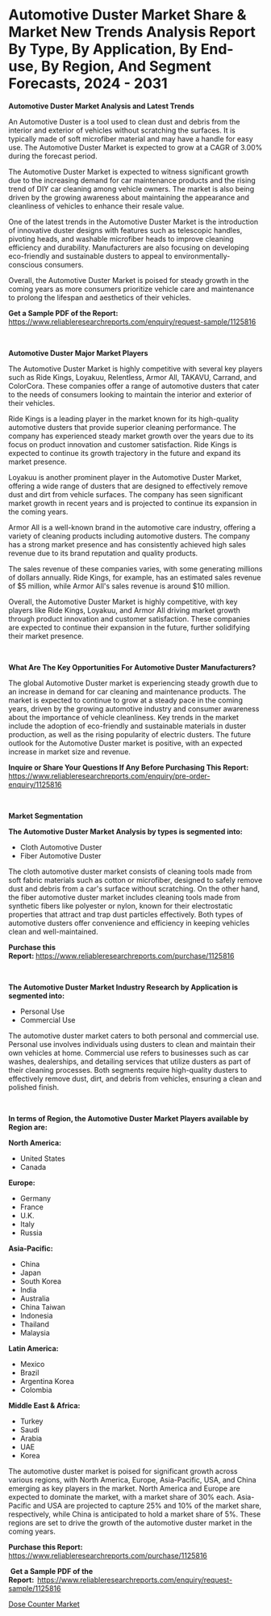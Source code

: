 <p><h1>Automotive Duster Market Share & Market New Trends Analysis Report By Type, By Application, By End-use, By Region, And Segment Forecasts, 2024 - 2031</h1></p><p><strong>Automotive Duster Market Analysis and Latest Trends</strong></p>
<p><p>An Automotive Duster is a tool used to clean dust and debris from the interior and exterior of vehicles without scratching the surfaces. It is typically made of soft microfiber material and may have a handle for easy use. The Automotive Duster Market is expected to grow at a CAGR of 3.00% during the forecast period.</p><p>The Automotive Duster Market is expected to witness significant growth due to the increasing demand for car maintenance products and the rising trend of DIY car cleaning among vehicle owners. The market is also being driven by the growing awareness about maintaining the appearance and cleanliness of vehicles to enhance their resale value.</p><p>One of the latest trends in the Automotive Duster Market is the introduction of innovative duster designs with features such as telescopic handles, pivoting heads, and washable microfiber heads to improve cleaning efficiency and durability. Manufacturers are also focusing on developing eco-friendly and sustainable dusters to appeal to environmentally-conscious consumers.</p><p>Overall, the Automotive Duster Market is poised for steady growth in the coming years as more consumers prioritize vehicle care and maintenance to prolong the lifespan and aesthetics of their vehicles.</p></p>
<p><strong>Get a Sample PDF of the Report:&nbsp;</strong> <a href="https://www.reliableresearchreports.com/enquiry/request-sample/1125816">https://www.reliableresearchreports.com/enquiry/request-sample/1125816</a></p>
<p>&nbsp;</p>
<p><strong>Automotive Duster Major Market Players</strong></p>
<p><p>The Automotive Duster Market is highly competitive with several key players such as Ride Kings, Loyakuu, Relentless, Armor All, TAKAVU, Carrand, and ColorCora. These companies offer a range of automotive dusters that cater to the needs of consumers looking to maintain the interior and exterior of their vehicles.</p><p>Ride Kings is a leading player in the market known for its high-quality automotive dusters that provide superior cleaning performance. The company has experienced steady market growth over the years due to its focus on product innovation and customer satisfaction. Ride Kings is expected to continue its growth trajectory in the future and expand its market presence.</p><p>Loyakuu is another prominent player in the Automotive Duster Market, offering a wide range of dusters that are designed to effectively remove dust and dirt from vehicle surfaces. The company has seen significant market growth in recent years and is projected to continue its expansion in the coming years.</p><p>Armor All is a well-known brand in the automotive care industry, offering a variety of cleaning products including automotive dusters. The company has a strong market presence and has consistently achieved high sales revenue due to its brand reputation and quality products.</p><p>The sales revenue of these companies varies, with some generating millions of dollars annually. Ride Kings, for example, has an estimated sales revenue of $5 million, while Armor All's sales revenue is around $10 million.</p><p>Overall, the Automotive Duster Market is highly competitive, with key players like Ride Kings, Loyakuu, and Armor All driving market growth through product innovation and customer satisfaction. These companies are expected to continue their expansion in the future, further solidifying their market presence.</p></p>
<p>&nbsp;</p>
<p><strong>What Are The Key Opportunities For Automotive Duster Manufacturers?</strong></p>
<p><p>The global Automotive Duster market is experiencing steady growth due to an increase in demand for car cleaning and maintenance products. The market is expected to continue to grow at a steady pace in the coming years, driven by the growing automotive industry and consumer awareness about the importance of vehicle cleanliness. Key trends in the market include the adoption of eco-friendly and sustainable materials in duster production, as well as the rising popularity of electric dusters. The future outlook for the Automotive Duster market is positive, with an expected increase in market size and revenue.</p></p>
<p><strong>Inquire or Share Your Questions If Any Before Purchasing This Report:</strong> <a href="https://www.reliableresearchreports.com/enquiry/pre-order-enquiry/1125816">https://www.reliableresearchreports.com/enquiry/pre-order-enquiry/1125816</a></p>
<p>&nbsp;</p>
<p><strong>Market Segmentation</strong></p>
<p><strong>The Automotive Duster Market Analysis by types is segmented into:</strong></p>
<p><ul><li>Cloth Automotive Duster</li><li>Fiber Automotive Duster</li></ul></p>
<p><p>The cloth automotive duster market consists of cleaning tools made from soft fabric materials such as cotton or microfiber, designed to safely remove dust and debris from a car's surface without scratching. On the other hand, the fiber automotive duster market includes cleaning tools made from synthetic fibers like polyester or nylon, known for their electrostatic properties that attract and trap dust particles effectively. Both types of automotive dusters offer convenience and efficiency in keeping vehicles clean and well-maintained.</p></p>
<p><strong>Purchase this Report:&nbsp;</strong><a href="https://www.reliableresearchreports.com/purchase/1125816">https://www.reliableresearchreports.com/purchase/1125816</a></p>
<p>&nbsp;</p>
<p><strong>The Automotive Duster Market Industry Research by Application is segmented into:</strong></p>
<p><ul><li>Personal Use</li><li>Commercial Use</li></ul></p>
<p><p>The automotive duster market caters to both personal and commercial use. Personal use involves individuals using dusters to clean and maintain their own vehicles at home. Commercial use refers to businesses such as car washes, dealerships, and detailing services that utilize dusters as part of their cleaning processes. Both segments require high-quality dusters to effectively remove dust, dirt, and debris from vehicles, ensuring a clean and polished finish.</p></p>
<p>&nbsp;</p>
<p><strong>In terms of Region, the Automotive Duster Market Players available by Region are:</strong></p>
<p>
    <p> <strong> North America: </strong>
        <ul>
            <li>United States</li>
            <li>Canada</li>
        </ul>
        </p> 
    <p> <strong> Europe: </strong>
        <ul>
            <li>Germany</li>
            <li>France</li>
            <li>U.K.</li>
            <li>Italy</li>
            <li>Russia</li>
        </ul>
        </p> 
    <p> <strong> Asia-Pacific: </strong>
        <ul>
            <li>China</li>
            <li>Japan</li>
            <li>South Korea</li>
            <li>India</li>
            <li>Australia</li>
            <li>China Taiwan</li>
            <li>Indonesia</li>
            <li>Thailand</li>
            <li>Malaysia</li>
        </ul>
        </p> 
    <p> <strong> Latin America: </strong>
        <ul>
            <li>Mexico</li>
            <li>Brazil</li>
            <li>Argentina Korea</li>
            <li>Colombia</li>
        </ul>
        </p> 
    <p> <strong> Middle East & Africa: </strong>
        <ul>
            <li>Turkey</li>
            <li>Saudi</li>
            <li>Arabia</li>
            <li>UAE</li>
            <li>Korea</li>
        </ul>
    </p>
    </p>
<p><p>The automotive duster market is poised for significant growth across various regions, with North America, Europe, Asia-Pacific, USA, and China emerging as key players in the market. North America and Europe are expected to dominate the market, with a market share of 30% each. Asia-Pacific and USA are projected to capture 25% and 10% of the market share, respectively, while China is anticipated to hold a market share of 5%. These regions are set to drive the growth of the automotive duster market in the coming years.</p></p>
<p><strong>Purchase this Report: </strong><a href="https://www.reliableresearchreports.com/purchase/1125816">https://www.reliableresearchreports.com/purchase/1125816</a></p>
<p>&nbsp;<strong>Get a Sample PDF of the Report:&nbsp;&nbsp;</strong><a href="https://www.reliableresearchreports.com/enquiry/request-sample/1125816">https://www.reliableresearchreports.com/enquiry/request-sample/1125816</a></p>
<p><strong></strong></p>
<p><p><a href="https://github.com/wusalecollins540tpqoz/Market-Research-Report-List-1/blob/main/dose-counter-market.md">Dose Counter Market</a></p></p>